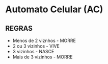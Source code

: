 # Automato Celular (AC)

## REGRAS
- Menos de 2 viznhos - MORRE
- 2 ou 3 vizinhos - VIVE
- 3 vizinhos - NASCE
- Mais de 3 vizinhos - MORRE